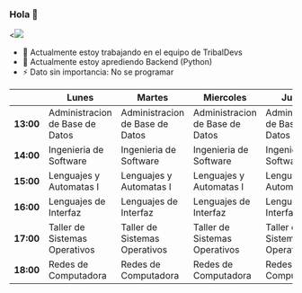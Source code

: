 ### Hola 👋

<![](https://www.tijuana.tecnm.mx/wp-content/uploads/2015/05/DEPARTAMENTO-DE-SISTEMAS-Y-COMPUTACION_HEADING.png)

- 🔭 Actualmente estoy trabajando en el equipo de TribalDevs
- 🌱 Actualmente estoy aprediendo Backend (Python)
- ⚡ Dato sin importancia: No se programar 

|           | **Lunes**                       | **Martes**                      | **Miercoles**                | **Jueves**                   | **Viernes**                     |
|-----------|---------------------------------|---------------------------------|---------------------------------|---------------------------------|---------------------------------|
| **13:00** | Administracion de Base de Datos | Administracion de Base de Datos | Administracion de Base de Datos | Administracion de Base de Datos | Administracion de Base de Datos |
| **14:00** | Ingenieria de Software          | Ingenieria de Software          | Ingenieria de Software          | Ingenieria de Software          |      Ingenieria de Software     |
| **15:00** | Lenguajes y Automatas I         | Lenguajes y Automatas I         | Lenguajes y Automatas I         | Lenguajes y Automatas I         | Lenguajes y Automatas I         |
| **16:00** | Lenguajes de Interfaz           | Lenguajes de Interfaz           | Lenguajes de Interfaz           | Lenguajes de Interfaz           |                                 |
| **17:00** | Taller de Sistemas Operativos   | Taller de Sistemas Operativos   | Taller de Sistemas Operativos   | Taller de Sistemas Operativos   |                                 |
| **18:00** | Redes de Computadora            | Redes de Computadora            | Redes de Computadora            | Redes de Computadora            | Redes de Computadora            |
